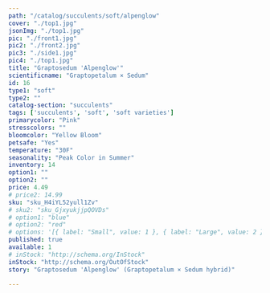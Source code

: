 ```yaml
---
path: "/catalog/succulents/soft/alpenglow"
cover: "./top1.jpg"
jsonImg: "./top1.jpg"
pic: "./front1.jpg"
pic2: "./front2.jpg"
pic3: "./side1.jpg"
pic4: "./top1.jpg"
title: "Graptosedum 'Alpenglow'"
scientificname: "Graptopetalum × Sedum"
id: 16 
type1: "soft"
type2: ""
catalog-section: "succulents"
tags: ['succulents', 'soft', 'soft varieties']
primarycolor: "Pink"
stresscolors: ""
bloomcolor: "Yellow Bloom"
petsafe: "Yes"
temperature: "30F"
seasonality: "Peak Color in Summer"
inventory: 14
option1: ""
option2: ""
price: 4.49
# price2: 14.99
sku: "sku_H4iYL52yull1Zv"
# sku2: "sku_GjxyukjjpQOVDs"
# option1: "blue"
# option2: "red"
# options: '[{ label: "Small", value: 1 }, { label: "Large", value: 2 }]'
published: true
available: 1
# inStock: "http://schema.org/InStock"
inStock: "http://schema.org/OutOfStock"
story: "Graptosedum 'Alpenglow' (Graptopetalum × Sedum hybrid)"

---
```

